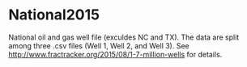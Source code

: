 # National2015
National oil and gas well file (exculdes NC and TX).
The data are split among three .csv files (Well 1, Well 2, and Well 3).
See http://www.fractracker.org/2015/08/1-7-million-wells for details.
